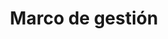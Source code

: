 ---
layout: default
title: Marco de gestión
parent: Sobre las atribuciones en materia de gestión de datos
nav_order: 1
---